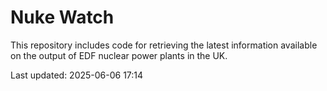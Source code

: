 # Nuke Watch

This repository includes code for retrieving the latest information available on the output of EDF nuclear power plants in the UK.

Last updated: 2025-06-06 17:14